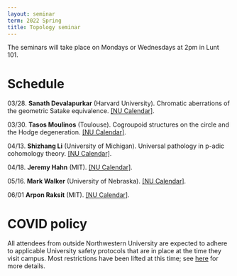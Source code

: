 ```yaml
---
layout: seminar
term: 2022 Spring
title: Topology seminar
---
```

<div style="display:none">
$
\newcommand\A{\mathrm{A}}
\newcommand\C{\mathrm{C}}
\newcommand\D{\mathrm{D}}
\newcommand\E{\mathrm{E}}
\newcommand\F{\mathrm{F}}
\newcommand\G{\mathrm{G}}
\newcommand\H{\mathrm{H}}
\newcommand\h{\mathrm{h}}
\newcommand\K{\mathrm{K}}
\newcommand\L{\mathrm{L}}
\newcommand\M{\mathrm{M}}
\newcommand\t{\mathrm{t}}
\newcommand{\bA}{\mathbf{A}}
\newcommand{\bG}{\mathbf{G}}
\newcommand{\bH}{\mathbf{H}}
\newcommand{\bT}{\mathbf{T}}
\newcommand{\bW}{\mathbf{W}}
\newcommand{\Gm}{\bG_m}
\newcommand\Ascr{\mathcal{A}}
\newcommand\Cscr{\mathcal{C}}
\newcommand\Dscr{\mathcal{D}}
\newcommand\Escr{\mathcal{E}}
\newcommand\Kscr{\mathcal{K}}
\newcommand\Lscr{\mathcal{L}}
\newcommand\Oscr{\mathcal{O}}
\newcommand\Perfscr{\mathcal{P}\mathrm{erf}}
\newcommand\Acscr{\mathcal{A}\mathrm{c}}
\newcommand\heart{\heartsuit}
\newcommand\cn{\mathrm{cn}}
\newcommand\op{\mathrm{op}}
\newcommand\gr{\mathrm{gr}}
\newcommand\Gr{\mathrm{Gr}}
\newcommand\fil{\mathrm{fil}}
\newcommand\Ho{\mathrm{Ho}}
\newcommand\dR{\mathrm{dR}}
\newcommand\HH{\mathrm{HH}}
\newcommand\HC{\mathrm{HC}}
\newcommand\HP{\mathrm{HP}}
\newcommand\TC{\mathrm{TC}}
\newcommand{\bMap}{\mathbf{Map}}
\newcommand{\End}{\mathrm{End}}
\newcommand{\Mod}{\mathrm{Mod}}
\newcommand{\coMod}{\mathrm{coMod}}
\newcommand{\Fun}{\mathrm{Fun}}
\newcommand{\bMap}{\mathbf{Map}}
\newcommand\bE{\mathbf{E}}
\newcommand\bZ{\mathbf{Z}}
\newcommand\bAM{\mathbf{AM}}
\newcommand\bLM{\mathbf{LM}}
\newcommand\Spec{\mathrm{Spec}}
\newcommand\CAlg{\mathrm{CAlg}}
\newcommand\aCAlg{\mathfrak{a}\CAlg}
\newcommand\dCAlg{\mathfrak{d}\CAlg}
$
</div>

The seminars will take place on Mondays or Wednesdays at 2pm in Lunt 101.

# Schedule

03/28. **Sanath Devalapurkar** (Harvard University). Chromatic aberrations of
the geometric Satake equivalence. [\[NU
Calendar\]](https://sites.math.northwestern.edu/news/calendar/abstract.cgi?id=1645222905).

03/30. **Tasos Moulinos** (Toulouse). Cogroupoid structures on the circle and
the Hodge degeneration. [\[NU
Calendar\]](https://sites.math.northwestern.edu/news/calendar/abstract.cgi?id=1645222960).

04/13. **Shizhang Li** (University of Michigan). Universal pathology in p-adic
cohomology theory. [\[NU
Calendar\]](https://sites.math.northwestern.edu/news/calendar/abstract.cgi?id=1645223003).

04/18. **Jeremy Hahn** (MIT). [\[NU
Calendar\]](https://sites.math.northwestern.edu/news/calendar/abstract.cgi?id=1645379311).

05/16. **Mark Walker** (University of Nebraska). [\[NU
Calendar\]](https://sites.math.northwestern.edu/news/calendar/abstract.cgi?id=1645379383).

06/01 **Arpon Raksit** (MIT). [\[NU
Calendar\]](https://sites.math.northwestern.edu/news/calendar/abstract.cgi?id=1645628361).

# COVID policy

All attendees from outside Northwestern University are expected to adhere to
applicable University safety protocols that are in place at the time they visit
campus. Most restrictions have been lifted at this time; see
[here](https://www.northwestern.edu/coronavirus-covid-19-updates/university-status/expectations/visitors/#:~:text=change%20over%20time.-,Guidance,the%20time%20they%20visit%20campus.)
for more details.
